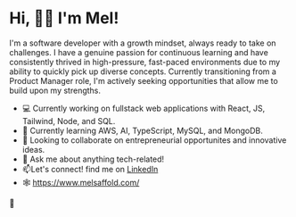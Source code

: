 # Hi, 👋🏾 I'm Mel! 

I'm a software developer with a growth mindset, always ready to take on challenges. I have a genuine passion for continuous learning and have consistently thrived in high-pressure, fast-paced environments due to my ability to quickly pick up diverse concepts. Currently transitioning from a Product Manager role, I'm actively seeking opportunities that allow me to build upon my strengths.

- 💻 Currently working on fullstack web applications with React, JS, Tailwind, Node, and SQL.
- 🧐 Currently learning AWS, AI, TypeScript, MySQL, and MongoDB. 
- 🤝 Looking to collaborate on entrepreneurial opportunites and innovative ideas. 
- 💬 Ask me about anything tech-related!
- 📫Let's connect! find me on [LinkedIn](https://www.linkedin.com/in/mel-saffold-48b71745/) 
- 🕸 https://www.melsaffold.com/

🚀



